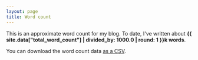 ```yaml
---
layout: page
title: Word count
---
```


This is an approximate word count for my blog.
To date, I've written about <strong>{{ site.data["total_word_count"] | divided_by: 1000.0 | round: 1 }}k&nbsp;words</strong>.

You can download the word count data <a href="/word-count.csv">as a CSV</a>.

<script src="/theme/Chart.min.js" type="text/javascript"></script>

<figure class="wide_img">
  <canvas id="wordCount" width="400" height="200"></canvas>
</figure>

<script>
var ctx = document.getElementById('wordCount').getContext('2d');
var myChart = new Chart(ctx, {
  type: 'bar',
  data: {
    labels: [
      {% for row in site.data["per_month_word_count"] %}
        '{{ row[0] }}',
      {% endfor %}
    ],

    datasets: [
      {
        barPercentage: 0.95,
        categoryPercentage: 0.95,
        label: 'Approximate word count',

        data: [
          {% for row in site.data["per_month_word_count"] %}
            {{ row[1] }},
          {% endfor %}
        ],

        backgroundColor: 'rgba(208, 28, 17, 0.7)',
        borderColor: 'rgba(208, 28, 17, 1)',
        borderWidth: 1,
      }
    ]
  },
  options: {
    legend: {
      display: false
    },
    scales: {
      yAxes: [{
        ticks: {
          fontSize: 14,
          fontFamily: "Georgia, Palatino, 'Palatino Linotype', Times, 'Times New Roman', serif",
          beginAtZero: true
        }
      }],
      xAxes: [{
        ticks: {
          display: true,
          fontSize: 14,
          fontFamily: "Georgia, Palatino, 'Palatino Linotype', Times, 'Times New Roman', serif",

          /*  I'd like these to display on January, but for some reason only
              every N'th tick mark is displayed. */
          callback: function(value, index, values) {
            console.log(values);
            month = value.split(" ")[0];
            year = value.split(" ")[1];

            return month == "March" ? year : null;
          }
        },
        gridLines: { display: false }
      }]
    }
  }
});
</script>
